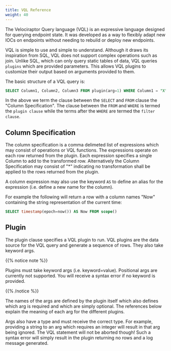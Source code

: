 ```yaml
---
title: VQL Reference
weight: 40
---
```


The Velociraptor Query language (VQL) is an expressive language
designed for querying endpoint state. It was developed as a way to
flexibly adapt new IOCs on endpoints without needing to rebuild or
deploy new endpoints.

VQL is simple to use and simple to understand. Although it draws its
inspiration from SQL, VQL does not support complex operations such as
join. Unlike SQL, which can only query static tables of data, VQL
queries `plugins` which are provided parameters. This allows VQL
plugins to customize their output based on arguments provided to them.

The basic structure of a VQL query is:

```sql
SELECT Column1, Column2, Column3 FROM plugin(arg=1) WHERE Column1 = "X"
```

In the above we term the clause between the `SELECT` and `FROM` clause
the "Column Specification". The clause between the `FROM` and `WHERE`
is termed the `plugin clause` while the terms after the `WHERE` are
termed the `filter clause`.

## Column Specification

The column specification is a comma delimeted list of expressions
which may consist of operations or VQL functions. The expressions
operate on each row returned from the plugin. Each expression
specifies a single Column to add to the transformed row. Alternatively
the Column Specification may consist of "*" indicating no
transformation shall be applied to the rows returned from the plugin.

A column expression may also use the keyword `AS` to define an alias
for the expression (i.e. define a new name for the column).

For example the following will return a row with a column names "Now"
containing the string representation of the current time:

```sql
SELECT timestamp(epoch=now()) AS Now FROM scope()
```

## Plugin

The plugin clause specifies a VQL plugin to run. VQL plugins are the
data source for the VQL query and generate a sequence of rows. They
also take keyword args.

{{% notice note %}}

Plugins must take keyword args (i.e. keyword=value). Positional args
are currently not supported. You will receive a syntax error if no
keyword is provided.

{{% /notice %}}

The names of the args are defined by the plugin itself which also
defines which arg is required and which are simply optional. The
references below explain the meaning of each arg for the different
plugins.

Args also have a type and must receive the correct type. For example,
providing a string to an arg which requires an integer will result in
that arg being ignored. The VQL statement will not be aborted though!
Such a syntax error will simply result in the plugin returning no rows
and a log message generated.
